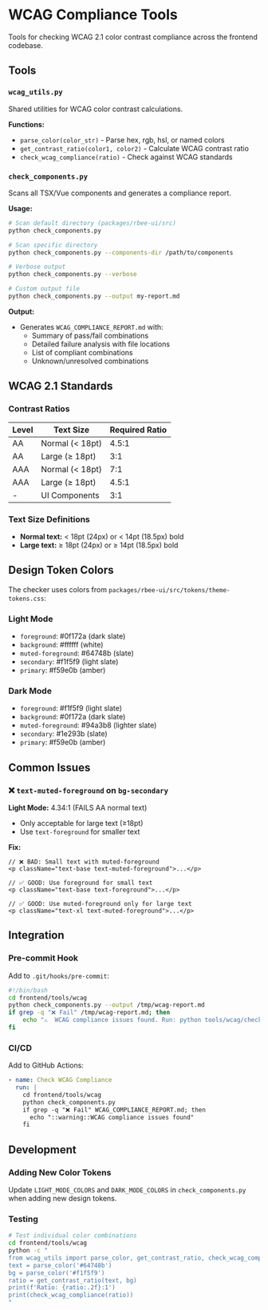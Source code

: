 # WCAG Compliance Tools

Tools for checking WCAG 2.1 color contrast compliance across the frontend codebase.

## Tools

### `wcag_utils.py`

Shared utilities for WCAG color contrast calculations.

**Functions:**
- `parse_color(color_str)` - Parse hex, rgb, hsl, or named colors
- `get_contrast_ratio(color1, color2)` - Calculate WCAG contrast ratio
- `check_wcag_compliance(ratio)` - Check against WCAG standards

### `check_components.py`

Scans all TSX/Vue components and generates a compliance report.

**Usage:**
```bash
# Scan default directory (packages/rbee-ui/src)
python check_components.py

# Scan specific directory
python check_components.py --components-dir /path/to/components

# Verbose output
python check_components.py --verbose

# Custom output file
python check_components.py --output my-report.md
```

**Output:**
- Generates `WCAG_COMPLIANCE_REPORT.md` with:
  - Summary of pass/fail combinations
  - Detailed failure analysis with file locations
  - List of compliant combinations
  - Unknown/unresolved combinations

## WCAG 2.1 Standards

### Contrast Ratios

| Level | Text Size | Required Ratio |
|-------|-----------|----------------|
| AA | Normal (< 18pt) | 4.5:1 |
| AA | Large (≥ 18pt) | 3:1 |
| AAA | Normal (< 18pt) | 7:1 |
| AAA | Large (≥ 18pt) | 4.5:1 |
| - | UI Components | 3:1 |

### Text Size Definitions

- **Normal text:** < 18pt (24px) or < 14pt (18.5px) bold
- **Large text:** ≥ 18pt (24px) or ≥ 14pt (18.5px) bold

## Design Token Colors

The checker uses colors from `packages/rbee-ui/src/tokens/theme-tokens.css`:

### Light Mode
- `foreground`: #0f172a (dark slate)
- `background`: #ffffff (white)
- `muted-foreground`: #64748b (slate)
- `secondary`: #f1f5f9 (light slate)
- `primary`: #f59e0b (amber)

### Dark Mode
- `foreground`: #f1f5f9 (light slate)
- `background`: #0f172a (dark slate)
- `muted-foreground`: #94a3b8 (lighter slate)
- `secondary`: #1e293b (slate)
- `primary`: #f59e0b (amber)

## Common Issues

### ❌ `text-muted-foreground` on `bg-secondary`

**Light Mode:** 4.34:1 (FAILS AA normal text)
- Only acceptable for large text (≥18pt)
- Use `text-foreground` for smaller text

**Fix:**
```tsx
// ❌ BAD: Small text with muted-foreground
<p className="text-base text-muted-foreground">...</p>

// ✅ GOOD: Use foreground for small text
<p className="text-base text-foreground">...</p>

// ✅ GOOD: Use muted-foreground only for large text
<p className="text-xl text-muted-foreground">...</p>
```

## Integration

### Pre-commit Hook

Add to `.git/hooks/pre-commit`:
```bash
#!/bin/bash
cd frontend/tools/wcag
python check_components.py --output /tmp/wcag-report.md
if grep -q "❌ Fail" /tmp/wcag-report.md; then
    echo "⚠️  WCAG compliance issues found. Run: python tools/wcag/check_components.py"
fi
```

### CI/CD

Add to GitHub Actions:
```yaml
- name: Check WCAG Compliance
  run: |
    cd frontend/tools/wcag
    python check_components.py
    if grep -q "❌ Fail" WCAG_COMPLIANCE_REPORT.md; then
      echo "::warning::WCAG compliance issues found"
    fi
```

## Development

### Adding New Color Tokens

Update `LIGHT_MODE_COLORS` and `DARK_MODE_COLORS` in `check_components.py` when adding new design tokens.

### Testing

```bash
# Test individual color combinations
cd frontend/tools/wcag
python -c "
from wcag_utils import parse_color, get_contrast_ratio, check_wcag_compliance
text = parse_color('#64748b')
bg = parse_color('#f1f5f9')
ratio = get_contrast_ratio(text, bg)
print(f'Ratio: {ratio:.2f}:1')
print(check_wcag_compliance(ratio))
"
```
